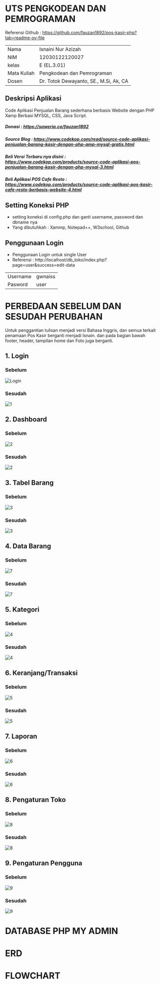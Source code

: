 # UTS PENGKODEAN DAN PEMROGRAMAN

Referensi Github : 
https://github.com/fauzan1892/pos-kasir-php?tab=readme-ov-file
<table align="center">
  <tr><td>Nama</td><td>Isnaini Nur Azizah</td></tr> 
  <tr><td>NIM</td><td>12030122120027</td></tr>
  <tr><td>kelas</td><td>E (EL.3.01)</td></tr>
  <tr><td>Mata Kuliah</td><td>Pengkodean dan Pemrograman</td></tr>
  <tr><td>Dosen</td><td>Dr. Totok Dewayanto, SE., M.Si, Ak, CA</td></tr>
</table>

## Deskripsi Aplikasi

Code Aplikasi Penjualan Barang sederhana berbasis Website dengan PHP Xamp Berbasi MYSQL, CSS, Java Script.
##### Donasi :  https://saweria.co/fauzan1892
##### Source Blog : https://www.codekop.com/read/source-code-aplikasi-penjualan-barang-kasir-dengan-php-amp-mysql-gratis.html

##### Beli Versi Terbaru nya disini : https://www.codekop.com/products/source-code-aplikasi-pos-penjualan-barang-kasir-dengan-php-mysql-3.html

##### Beli Aplikasi POS Cafe Resto : https://www.codekop.com/products/source-code-aplikasi-pos-kasir-cafe-resto-berbasis-website-4.html

## Setting Koneksi PHP
* setting koneksi di config.php dan ganti username, password dan dbname nya
* Yang dibutuhkah : Xammp, Notepad++, W3school, Github

## Penggunaan Login
* Penggunaan Login untuk single User
* Referensi : http://localhost/db_toko/index.php?page=user&success=edit-data
<table align="center">
  <tr><td>Username</td><td>gwnaiss</td></tr> 
  <tr><td>Pasword</td><td>user</td></tr>
</table>

# PERBEDAAN SEBELUM DAN SESUDAH PERUBAHAN
Untuk penggantian tulisan menjadi versi Bahasa Inggris, dan semua terkait penamaan Pos Kasir berganti menjadi Isnain. dan pada bagian bawah footer, header, tampilan home dan Foto juga berganti.

## 1. Login
### Sebelum
![Login](https://github.com/IsnainiNurAzizah/PengkodeandanPemrograman_Pos_KasirCVIsnain/assets/151497035/0aa6a0e8-125b-42d7-af92-9d9edb6fa00f)
### Sesudah
![1](https://github.com/IsnainiNurAzizah/PengkodeandanPemrograman_Pos_KasirCVIsnain/assets/151497035/1ce1c21f-00e3-4ec8-996f-0375e77bd899)

## 2. Dashboard
### Sebelum
![2](https://github.com/IsnainiNurAzizah/PengkodeandanPemrograman_Pos_KasirCVIsnain/assets/151497035/f5fac639-8b03-4626-8e49-131898c0a447)
### Sesudah
![2](https://github.com/IsnainiNurAzizah/PengkodeandanPemrograman_Pos_KasirCVIsnain/assets/151497035/055fde46-f209-474c-a5ae-5fd890787262)

## 3. Tabel Barang
### Sebelum
![3](https://github.com/IsnainiNurAzizah/PengkodeandanPemrograman_Pos_KasirCVIsnain/assets/151497035/a17914d3-8837-4951-b468-32421ddfcc47)
### Sesudah
![3](https://github.com/IsnainiNurAzizah/PengkodeandanPemrograman_Pos_KasirCVIsnain/assets/151497035/57884750-c144-4ebc-afb5-52a761539c25)

## 4. Data Barang
### Sebelum
![7](https://github.com/IsnainiNurAzizah/PengkodeandanPemrograman_Pos_KasirCVIsnain/assets/151497035/e702ddec-4c5c-448e-bba6-b20dc566b151)
### Sesudah
![7](https://github.com/IsnainiNurAzizah/PengkodeandanPemrograman_Pos_KasirCVIsnain/assets/151497035/7bf09742-e266-4c3f-8fe4-f7e3cce62ba5)

## 5. Kategori
### Sebelum
![4](https://github.com/IsnainiNurAzizah/PengkodeandanPemrograman_Pos_KasirCVIsnain/assets/151497035/ef5b4f50-63a1-458a-9e35-3a80beb866a5)
### Sesudah
![4](https://github.com/IsnainiNurAzizah/PengkodeandanPemrograman_Pos_KasirCVIsnain/assets/151497035/1b4090af-622f-4b80-8327-8ab5cf0db0b2)

## 6. Keranjang/Transaksi
### Sebelum
![5](https://github.com/IsnainiNurAzizah/PengkodeandanPemrograman_Pos_KasirCVIsnain/assets/151497035/c5c3147f-bb0b-4894-ac1e-32529d70a3b3)
### Sesudah
![5](https://github.com/IsnainiNurAzizah/PengkodeandanPemrograman_Pos_KasirCVIsnain/assets/151497035/b917a510-f440-4823-8fcc-99f578642215)

## 7. Laporan
### Sebelum
![6](https://github.com/IsnainiNurAzizah/PengkodeandanPemrograman_Pos_KasirCVIsnain/assets/151497035/913c4386-9e93-4c55-a0f7-f80ad110239d)
### Sesudah
![6](https://github.com/IsnainiNurAzizah/PengkodeandanPemrograman_Pos_KasirCVIsnain/assets/151497035/c2cf4910-aa31-4f07-a941-ed4cfe3ad742)

## 8. Pengaturan Toko
### Sebelum
![8](https://github.com/IsnainiNurAzizah/PengkodeandanPemrograman_Pos_KasirCVIsnain/assets/151497035/4c2030e5-1ca9-44c8-a46e-ffc71154eb70)
### Sesudah
![8](https://github.com/IsnainiNurAzizah/PengkodeandanPemrograman_Pos_KasirCVIsnain/assets/151497035/5838f26f-8e53-4c76-97fd-02edfeb91a71)

## 9. Pengaturan Pengguna
### Sebelum
![9](https://github.com/IsnainiNurAzizah/PengkodeandanPemrograman_Pos_KasirCVIsnain/assets/151497035/041a8ba8-7cd5-427a-8de8-51aff8b7b407)
### Sesudah
![9](https://github.com/IsnainiNurAzizah/PengkodeandanPemrograman_Pos_KasirCVIsnain/assets/151497035/1999d6c3-6a3a-4161-8cd6-92cbab865701)

# DATABASE PHP MY ADMIN

# ERD 

# FLOWCHART

